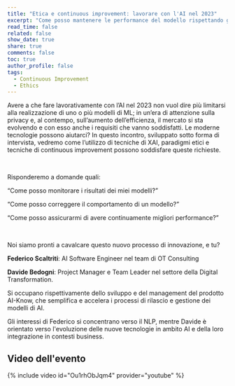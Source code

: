 ```yaml
---
title: "Etica e continuous improvement: lavorare con l'AI nel 2023"
excerpt: "Come posso mantenere le performance del modello rispettando gli attuali standard di mercato?"
read_time: false
related: false
show_date: true
share: true
comments: false
toc: true
author_profile: false
tags:
  - Continuous Improvement
  - Ethics
---
```


Avere a che fare lavorativamente con l’AI nel 2023 non vuol dire più limitarsi alla realizzazione di uno o più modelli di ML; in un’era di attenzione sulla privacy e, al contempo, sull’aumento dell’efficienza, il mercato si sta evolvendo e con esso anche i requisiti che vanno soddisfatti.
Le moderne tecnologie possono aiutarci?
In questo incontro, sviluppato sotto forma di intervista, vedremo come l’utilizzo di tecniche di XAI, paradigmi etici e tecniche di continuous improvement possono soddisfare queste richieste.

&nbsp;

Risponderemo a domande quali: 



“Come posso monitorare i risultati dei miei modelli?”


“Come posso correggere il comportamento di un modello?”


“Come posso assicurarmi di avere continuamente migliori performance?”

&nbsp;

Noi siamo pronti a cavalcare questo nuovo processo di innovazione, e tu?


**Federico Scaltriti**: AI Software Engineer nel team di OT Consulting

**Davide Bedogni**: Project Manager e Team Leader nel settore della Digital Transformation.

Si occupano rispettivamente dello sviluppo e del management del prodotto AI-Know, che semplifica e accelera i processi di rilascio e gestione dei modelli di AI.

Gli interessi di Federico si concentrano verso il NLP, mentre Davide è orientato verso l'evoluzione delle nuove tecnologie in ambito AI e della loro integrazione in contesti business.

## Video dell'evento

{% include video id="Ou1rhObJqm4" provider="youtube" %}

